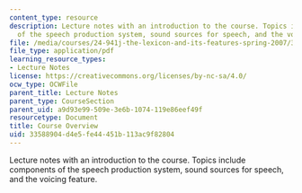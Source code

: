 ```yaml
---
content_type: resource
description: Lecture notes with an introduction to the course. Topics include components
  of the speech production system, sound sources for speech, and the voicing feature.
file: /media/courses/24-941j-the-lexicon-and-its-features-spring-2007/33588904d4e5fe44451b113ac9f82804_lec1ks_intro.pdf
file_type: application/pdf
learning_resource_types:
- Lecture Notes
license: https://creativecommons.org/licenses/by-nc-sa/4.0/
ocw_type: OCWFile
parent_title: Lecture Notes
parent_type: CourseSection
parent_uid: a9d93e99-509e-3e6b-1074-119e86eef49f
resourcetype: Document
title: Course Overview
uid: 33588904-d4e5-fe44-451b-113ac9f82804
---
```

Lecture notes with an introduction to the course. Topics include components of the speech production system, sound sources for speech, and the voicing feature.
